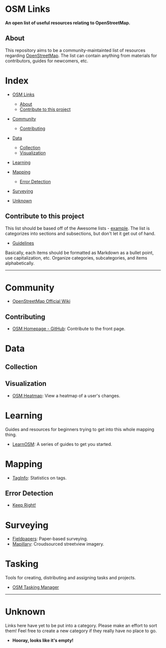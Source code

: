 # OSM Links
**An open list of useful resources relating to OpenStreetMap.**

## About
This repository aims to be a community-maintainted list of resources regarding [OpenStreetMap](https://www.openstreetmap.org/about).
The list can contain anything from materials for contributors, guides for newcomers, etc.


# Index
  - [OSM Links](#osm-links)
    - [About](#about)
    - [Contribute to this project](#contribute-to-this-project)

  - [Community](#community)
    - [Contributing](#contributing)
  - [Data](#data)
    - [Collection](#collection)
    - [Visualization](#visualization)
  - [Learning](#learning)
  - [Mapping](#mapping)
    - [Error Detection](#error-detection)
  - [Surveying](#surveying)
  - [Unknown](#unknown)


## Contribute to this project
This list should be based off of the Awesome lists - [example](https://github.com/sindresorhus/awesome).
The list is categorizes into sections and subsections, but don't let it get out of hand.

* [Guidelines](https://github.com/sindresorhus/awesome/blob/master/contributing.md)

Basically, each items should be formatted as Markdown as a bullet point, use capitalization, etc.
Organize categories, subcategories, and items alphabetically.


***

# Community

- [OpenStreetMap Official Wiki](https://wiki.openstreetmap.org/wiki/Main_Page)

## Contributing

- [OSM Homepage - GitHub](https://github.com/openstreetmap/openstreetmap-website): Contribute to the front page.

# Data

## Collection

## Visualization

- [OSM Heatmap](http://yosmhm.neis-one.org/): View a heatmap of a user's changes.


# Learning
Guides and resources for beginners trying to get into this whole mapping thing.

- [LearnOSM](http://learnosm.org/en/): A series of guides to get you started.


# Mapping

- [TagInfo](https://taginfo.openstreetmap.org/): Statistics on tags.

## Error Detection

- [Keep Right!](https://www.keepright.at)


# Surveying

- [Fieldpapers](http://fieldpapers.org/): Paper-based surveying.
- [Mapillary](https://www.mapillary.com/): Croudsourced streetview imagery.


# Tasking
Tools for creating, distributing and assigning tasks and projects.

- [OSM Tasking Manager](http://tasks.openstreetmap.us/)

***

# Unknown
Links here have yet to be put into a category. Please make an effort to sort them!
Feel free to create a new category if they really have no place to go.

- **Hooray, looks like it's empty!**
